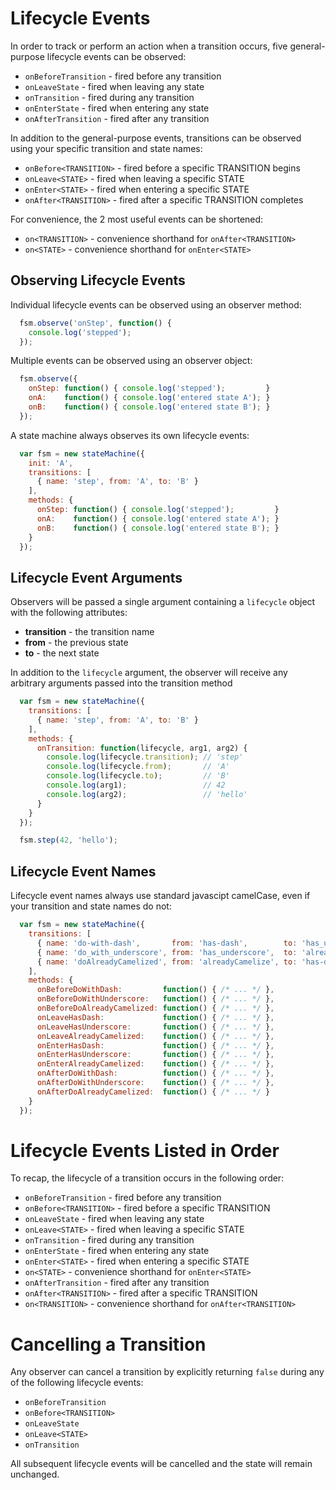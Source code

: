 # Lifecycle Events

In order to track or perform an action when a transition occurs, five
general-purpose lifecycle events can be observed:

  * `onBeforeTransition` - fired before any transition
  * `onLeaveState`       - fired when leaving any state
  * `onTransition`       - fired during any transition
  * `onEnterState`       - fired when entering any state
  * `onAfterTransition`  - fired after any transition

In addition to the general-purpose events, transitions can be observed
using your specific transition and state names:

  * `onBefore<TRANSITION>` - fired before a specific TRANSITION begins
  * `onLeave<STATE>`       - fired when leaving a specific STATE
  * `onEnter<STATE>`       - fired when entering a specific STATE
  * `onAfter<TRANSITION>`  - fired after a specific TRANSITION completes

For convenience, the 2 most useful events can be shortened:

  * `on<TRANSITION>` - convenience shorthand for `onAfter<TRANSITION>`
  * `on<STATE>`      - convenience shorthand for `onEnter<STATE>`

## Observing Lifecycle Events

Individual lifecycle events can be observed using an observer method:

```javascript
  fsm.observe('onStep', function() {
    console.log('stepped');
  });
```

Multiple events can be observed using an observer object:

```javascript
  fsm.observe({
    onStep: function() { console.log('stepped');         }
    onA:    function() { console.log('entered state A'); }
    onB:    function() { console.log('entered state B'); }
  });
```

A state machine always observes its own lifecycle events:

```javascript
  var fsm = new stateMachine({
    init: 'A',
    transitions: [
      { name: 'step', from: 'A', to: 'B' }
    ],
    methods: {
      onStep: function() { console.log('stepped');         }
      onA:    function() { console.log('entered state A'); }
      onB:    function() { console.log('entered state B'); }
    }
  });
```

## Lifecycle Event Arguments

Observers will be passed a single argument containing a `lifecycle` object with the following attributes:

  * **transition** - the transition name
  * **from**       - the previous state
  * **to**         - the next state

In addition to the `lifecycle` argument, the observer will receive any arbitrary arguments passed
into the transition method

```javascript
  var fsm = new stateMachine({
    transitions: [
      { name: 'step', from: 'A', to: 'B' }
    ],
    methods: {
      onTransition: function(lifecycle, arg1, arg2) {
        console.log(lifecycle.transition); // 'step'
        console.log(lifecycle.from);       // 'A'
        console.log(lifecycle.to);         // 'B'
        console.log(arg1);                 // 42
        console.log(arg2);                 // 'hello'
      }
    }
  });

  fsm.step(42, 'hello');
```

## Lifecycle Event Names

Lifecycle event names always use standard javascipt camelCase, even if your transition and
state names do not:

```javascript
  var fsm = new stateMachine({
    transitions: [
      { name: 'do-with-dash',       from: 'has-dash',        to: 'has_underscore'   },
      { name: 'do_with_underscore', from: 'has_underscore',  to: 'alreadyCamelized' },
      { name: 'doAlreadyCamelized', from: 'alreadyCamelize', to: 'has-dash'         }
    ],
    methods: {
      onBeforeDoWithDash:         function() { /* ... */ },
      onBeforeDoWithUnderscore:   function() { /* ... */ },
      onBeforeDoAlreadyCamelized: function() { /* ... */ },
      onLeaveHasDash:             function() { /* ... */ },
      onLeaveHasUnderscore:       function() { /* ... */ },
      onLeaveAlreadyCamelized:    function() { /* ... */ },
      onEnterHasDash:             function() { /* ... */ },
      onEnterHasUnderscore:       function() { /* ... */ },
      onEnterAlreadyCamelized:    function() { /* ... */ },
      onAfterDoWithDash:          function() { /* ... */ },
      onAfterDoWithUnderscore:    function() { /* ... */ },
      onAfterDoAlreadyCamelized:  function() { /* ... */ }
    }
  });
```

# Lifecycle Events Listed in Order

To recap, the lifecycle of a transition occurs in the following order:

  * `onBeforeTransition`   - fired before any transition
  * `onBefore<TRANSITION>` - fired before a specific TRANSITION
  * `onLeaveState`         - fired when leaving any state
  * `onLeave<STATE>`       - fired when leaving a specific STATE
  * `onTransition`         - fired during any transition
  * `onEnterState`         - fired when entering any state
  * `onEnter<STATE>`       - fired when entering a specific STATE
  * `on<STATE>`            - convenience shorthand for `onEnter<STATE>`
  * `onAfterTransition`    - fired after any transition
  * `onAfter<TRANSITION>`  - fired after a specific TRANSITION
  * `on<TRANSITION>`       - convenience shorthand for `onAfter<TRANSITION>`

# Cancelling a Transition

Any observer can cancel a transition by explicitly returning `false` during any of the following
lifecycle events:

  * `onBeforeTransition`
  * `onBefore<TRANSITION>`
  * `onLeaveState`
  * `onLeave<STATE>`
  * `onTransition`

All subsequent lifecycle events will be cancelled and the state will remain unchanged.